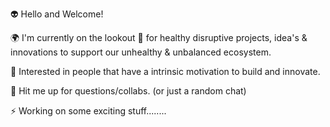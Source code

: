 👽 Hello and Welcome!

🌍 I'm currently on the lookout 🧲 for healthy disruptive projects, idea's & innovations to support our unhealthy & unbalanced ecosystem.

💚 Interested in people that have a intrinsic motivation to build and innovate.

💬 Hit me up for questions/collabs. (or just a random chat)

⚡ Working on some exciting stuff........
